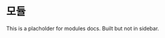 <Redirect to="modules_main" />

# 모듈

This is a placholder for modules docs.
Built but not in sidebar.
